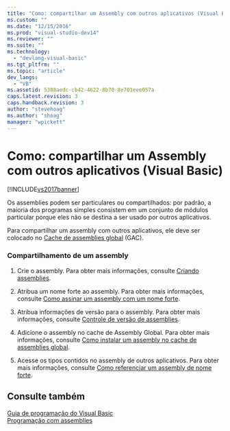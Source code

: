 ```yaml
---
title: "Como: compartilhar um Assembly com outros aplicativos (Visual Basic) | Microsoft Docs"
ms.custom: ""
ms.date: "12/15/2016"
ms.prod: "visual-studio-dev14"
ms.reviewer: ""
ms.suite: ""
ms.technology: 
  - "devlang-visual-basic"
ms.tgt_pltfrm: ""
ms.topic: "article"
dev_langs: 
  - "VB"
ms.assetid: 5388aedc-cb42-4622-8b70-8e701eee057a
caps.latest.revision: 3
caps.handback.revision: 3
author: "stevehoag"
ms.author: "shoag"
manager: "wpickett"
---
```

# Como: compartilhar um Assembly com outros aplicativos (Visual Basic)
[!INCLUDE[vs2017banner](../../../../csharp/includes/vs2017banner.md)]

Os assemblies podem ser particulares ou compartilhados: por padrão, a maioria dos programas simples consistem em um conjunto de módulos particular porque eles não se destina a ser usado por outros aplicativos.  
  
 Para compartilhar um assembly com outros aplicativos, ele deve ser colocado no [Cache de assemblies global](../Topic/Global%20Assembly%20Cache.md) \(GAC\).  
  
### Compartilhamento de um assembly  
  
1.  Crie o assembly. Para obter mais informações, consulte [Criando assemblies](../Topic/Creating%20Assemblies.md).  
  
2.  Atribua um nome forte ao assembly. Para obter mais informações, consulte [Como assinar um assembly com um nome forte](../Topic/How%20to:%20Sign%20an%20Assembly%20with%20a%20Strong%20Name.md).  
  
3.  Atribua informações de versão para o assembly. Para obter mais informações, consulte [Controle de versão de assemblies](../Topic/Assembly%20Versioning.md).  
  
4.  Adicione o assembly no cache de Assembly Global. Para obter mais informações, consulte [Como instalar um assembly no cache de assemblies global](../Topic/How%20to:%20Install%20an%20Assembly%20into%20the%20Global%20Assembly%20Cache.md).  
  
5.  Acesse os tipos contidos no assembly de outros aplicativos. Para obter mais informações, consulte [Como referenciar um assembly de nome forte](../Topic/How%20to:%20Reference%20a%20Strong-Named%20Assembly.md).  
  
## Consulte também  
 [Guia de programação do Visual Basic](../../../../visual-basic/programming-guide/index.md)   
 [Programação com assemblies](../Topic/Programming%20with%20Assemblies.md)